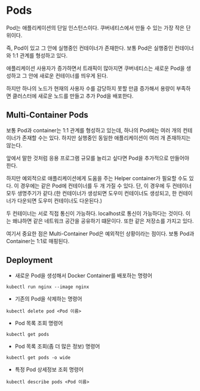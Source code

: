 # Pods

Pod는 애플리케이션의 단일 인스턴스이다. 쿠버네티스에서 만들 수 있는 가장 작은 단위이다.

즉, Pod이 있고 그 안에 실행중인 컨테이너가 존재한다. 보통 Pod은 실행중인 컨테이너와 1:1 관계를 형성하고 있다.

애플리케이션 사용자가 증가하면서 트래픽이 많아지면 쿠버네티스는 새로운 Pod을 생성하고 그 안에 새로운 컨테이너를 띄우게 된다.

하지만 하나의 노드가 현재의 사용자 수를 감당하지 못할 만큼 증가해서 용량이 부족하면 클러스터에 새로운 노드를 만들고 추가 Pod을 배포한다.

## Multi-Container Pods

보통 Pod과 container는 1:1 관계를 형성하고 있는데, 하나의 Pod에는 여러 개의 컨테이너가 존재할 수는 있다. 하지만 실행중인 동일한 애플리케이션이 여러 개 존재하지는 않는다.

앞에서 말한 것처럼 응용 프로그램 규모를 늘리고 싶다면 Pod을 추가적으로 만들어야 한다.

하지만 예외적으로 애플리케이션에게 도움을 주는 Helper container가 필요할 수도 있다. 이 경우에는 같은 Pod에 컨테이너를 두 개 가질 수 있다. 단, 이 경우에 두 컨테이너 모두 생명주기가 같다.(한 컨테이너가 생성되면 도우미 컨테이너도 생성되고, 한 컨테이너가 다운되면 도우미 컨테이너도 다운된다.)

두 컨테이너는 서로 직접 통신이 가능하다. localhost로 통신이 가능하다는 것이다. 이는 왜냐하면 같은 네트워크 공간을 공유하기 떄문이다. 또한 같은 저장소를 가지고 있다.

여기서 중요한 점은 Multi-Container Pod은 예외적인 상황이라는 점이다. 보통 Pod과 Container는 1:1로 매핑된다.

## Deployment

- 새로운 Pod을 생성해서 Docker Container를 배포하는 명령어

```shell
kubectl run nginx --image nginx
```

- 기존의 Pod을 삭제하는 명령어

```shell
kubectl delete pod <Pod 이름>
```

- Pod 목록 조회 명령어

```shell
kubectl get pods
```

- Pod 목록 조회(좀 더 많은 정보) 명령어

```shell
kubectl get pods -o wide
```

- 특정 Pod 상세정보 조회 명령어

```shell
kubectl describe pods <Pod 이름>
```